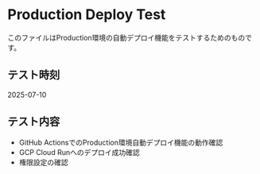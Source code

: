 # Production Deploy Test

このファイルはProduction環境の自動デプロイ機能をテストするためのものです。

## テスト時刻
2025-07-10

## テスト内容
- GitHub ActionsでのProduction環境自動デプロイ機能の動作確認
- GCP Cloud Runへのデプロイ成功確認
- 権限設定の確認